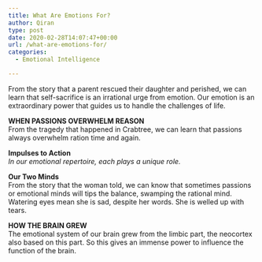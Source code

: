 ```yaml
---
title: What Are Emotions For?
author: Qiran
type: post
date: 2020-02-28T14:07:47+00:00
url: /what-are-emotions-for/
categories:
  - Emotional Intelligence

---
```

From the story that a parent rescued their daughter and perished, we can learn that self-sacrifice is an irrational urge from emotion. Our emotion is an extraordinary power that guides us to handle the challenges of life.

**WHEN PASSIONS OVERWHELM REASON**  
From the tragedy that happened in Crabtree, we can learn that passions always overwhelm ration time and again.

**Impulses to Action**  
_In our emotional repertoire, each plays a unique role._

**Our Two Minds**  
From the story that the woman told, we can know that sometimes passions or emotional minds will tips the balance, swamping the rational mind. Watering eyes mean she is sad, despite her words. She is welled up with tears.

**HOW THE BRAIN GREW**  
The emotional system of our brain grew from the limbic part, the neocortex also based on this part. So this gives an immense power to influence the function of the brain.